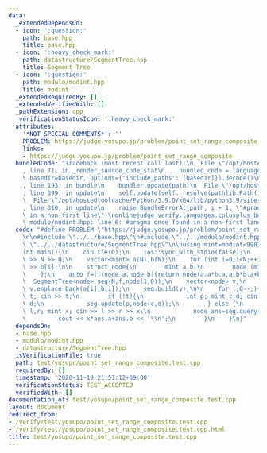 ```yaml
---
data:
  _extendedDependsOn:
  - icon: ':question:'
    path: base.hpp
    title: base.hpp
  - icon: ':heavy_check_mark:'
    path: datastructure/SegmentTree.hpp
    title: Segment Tree
  - icon: ':question:'
    path: modulo/modint.hpp
    title: modint
  _extendedRequiredBy: []
  _extendedVerifiedWith: []
  _pathExtension: cpp
  _verificationStatusIcon: ':heavy_check_mark:'
  attributes:
    '*NOT_SPECIAL_COMMENTS*': ''
    PROBLEM: https://judge.yosupo.jp/problem/point_set_range_composite
    links:
    - https://judge.yosupo.jp/problem/point_set_range_composite
  bundledCode: "Traceback (most recent call last):\n  File \"/opt/hostedtoolcache/Python/3.9.0/x64/lib/python3.9/site-packages/onlinejudge_verify/documentation/build.py\"\
    , line 71, in _render_source_code_stat\n    bundled_code = language.bundle(stat.path,\
    \ basedir=basedir, options={'include_paths': [basedir]}).decode()\n  File \"/opt/hostedtoolcache/Python/3.9.0/x64/lib/python3.9/site-packages/onlinejudge_verify/languages/cplusplus.py\"\
    , line 193, in bundle\n    bundler.update(path)\n  File \"/opt/hostedtoolcache/Python/3.9.0/x64/lib/python3.9/site-packages/onlinejudge_verify/languages/cplusplus_bundle.py\"\
    , line 399, in update\n    self.update(self._resolve(pathlib.Path(included), included_from=path))\n\
    \  File \"/opt/hostedtoolcache/Python/3.9.0/x64/lib/python3.9/site-packages/onlinejudge_verify/languages/cplusplus_bundle.py\"\
    , line 310, in update\n    raise BundleErrorAt(path, i + 1, \"#pragma once found\
    \ in a non-first line\")\nonlinejudge_verify.languages.cplusplus_bundle.BundleErrorAt:\
    \ modulo/modint.hpp: line 6: #pragma once found in a non-first line\n"
  code: "#define PROBLEM \"https://judge.yosupo.jp/problem/point_set_range_composite\"\
    \n\n#include \"../../base.hpp\"\n#include \"../../modulo/modint.hpp\"\n#include\
    \ \"../../datastructure/SegmentTree.hpp\"\n\nusing mint=modint<998244353>;\n\n\
    int main(){\n    cin.tie(0);\n    ios::sync_with_stdio(false);\n    int N,Q; cin\
    \ >> N >> Q;\n    vector<mint> a(N),b(N);\n    for (int i=0;i<N;++i) cin >> a[i]\
    \ >> b[i];\n\n    struct node{\n        mint a,b;\n        node (mint a,mint b):a(a),b(b){}\n\
    \    };\n    auto f=[](node a,node b){return node(a.a*b.a,a.b*b.a+b.b);};\n  \
    \  SegmentTree<node> seg(N,f,node(1,0));\n    vector<node> v;\n    for (int i=0;i<N;++i)\
    \ v.emplace_back(a[i],b[i]);\n    seg.build(v);\n\n    for (;Q--;){\n        int\
    \ t; cin >> t;\n        if (!t){\n            int p; mint c,d; cin >> p >> c >>\
    \ d;\n            seg.update(p,node(c,d));\n        } else {\n            int\
    \ l,r; mint x; cin >> l >> r >> x;\n            node ans=seg.query(l,r);\n   \
    \         cout << x*ans.a+ans.b << '\\n';\n        }\n    }\n}"
  dependsOn:
  - base.hpp
  - modulo/modint.hpp
  - datastructure/SegmentTree.hpp
  isVerificationFile: true
  path: test/yosupo/point_set_range_composite.test.cpp
  requiredBy: []
  timestamp: '2020-11-19 21:51:12+09:00'
  verificationStatus: TEST_ACCEPTED
  verifiedWith: []
documentation_of: test/yosupo/point_set_range_composite.test.cpp
layout: document
redirect_from:
- /verify/test/yosupo/point_set_range_composite.test.cpp
- /verify/test/yosupo/point_set_range_composite.test.cpp.html
title: test/yosupo/point_set_range_composite.test.cpp
---
```

